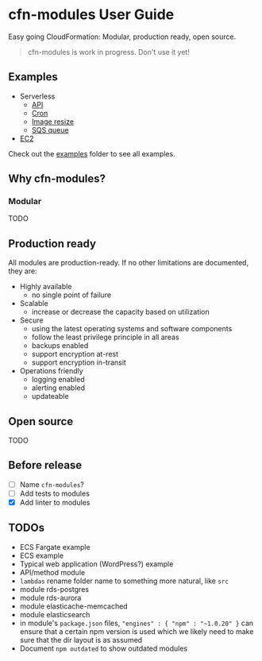 # cfn-modules User Guide

Easy going CloudFormation: Modular, production ready, open source.

> cfn-modules is work in progress. Don't use it yet!

## Examples
* Serverless
    * [API](./examples/serverless/)
    * [Cron](./examples/serverless-cron/)
    * [Image resize](./examples/serverless-image-resize/)
    * [SQS queue](./examples/serverless-sqs-queue/)
* [EC2](./examples/ec2/)

Check out the [examples](./examples/) folder to see all examples.

## Why cfn-modules?

### Modular
TODO

## Production ready
All modules are production-ready. If no other limitations are documented, they are:

* Highly available
    * no single point of failure
* Scalable
    * increase or decrease the capacity based on utilization
* Secure
    * using the latest operating systems and software components
    * follow the least privilege principle in all areas
    * backups enabled
    * support encryption at-rest
    * support encryption in-transit
* Operations friendly
    * logging enabled
    * alerting enabled
    * updateable

## Open source
TODO

## Before release

* [ ] Name `cfn-modules`?
* [ ] Add tests to modules
* [x] Add linter to modules

## TODOs

* ECS Fargate example
* ECS example
* Typical web application (WordPress?) example
* API/method module
* `lambdas` rename folder name to something more natural, like `src`
* module rds-postgres
* module rds-aurora
* module elasticache-memcached
* module elasticsearch
* in module's `package.json` files, `"engines" : { "npm" : "~1.0.20" }` can ensure that a certain npm version is used which we likely need to make sure that the dir layout is as assumed
* Document `npm outdated` to show outdated modules
